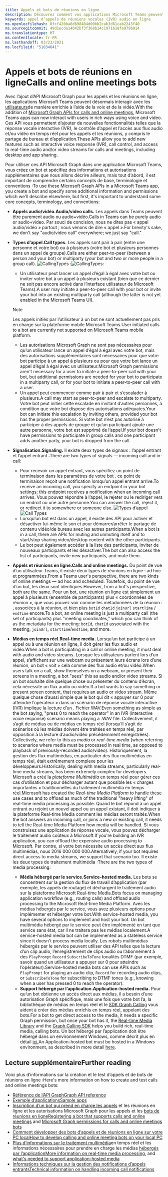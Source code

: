 ```yaml
---
title: Appels et bots de réunions en ligne
description: Découvrez comment vos applications Microsoft Teams peuvent interagir avec les utilisateurs à l’aide de la voix et de la vidéo à l’aide des API Microsoft Graph pour les appels et les réunions en ligne.
keywords: appel d’appels de réunions vocales (IVR) audio en ligne
ms.openlocfilehash: 0fcf420ba8d698404d00bb2cab3d61cab2245f40
ms.sourcegitcommit: 49d1ecda14042bf3f368b14c1971618fe979b914
ms.translationtype: MT
ms.contentlocale: fr-FR
ms.lasthandoff: 03/23/2021
ms.locfileid: "51034641"
---
```

# <a name="calls-and-online-meetings-bots"></a><span data-ttu-id="a9210-104">Appels et bots de réunions en ligne</span><span class="sxs-lookup"><span data-stu-id="a9210-104">Calls and online meetings bots</span></span>

<span data-ttu-id="a9210-105">Avec l’ajout d’API Microsoft Graph pour les appels et les réunions en ligne, les applications Microsoft Teams peuvent désormais interagir avec les [utilisateurs](/graph/api/resources/communications-api-overview?view=graph-rest-beta&preserve-view=true)de manière enrichie à l’aide de la voix et de la vidéo.</span><span class="sxs-lookup"><span data-stu-id="a9210-105">With the addition of [Microsoft Graph APIs for calls and online meetings](/graph/api/resources/communications-api-overview?view=graph-rest-beta&preserve-view=true), Microsoft Teams apps can now interact with users in rich ways using voice and video.</span></span> <span data-ttu-id="a9210-106">Ces API vous permettent d’ajouter de nouvelles fonctionnalités telles que la réponse vocale interactive (IVR), le contrôle d’appel et l’accès aux flux audio et/ou vidéo en temps réel pour les appels et les réunions, y compris le partage de bureau et d’application.</span><span class="sxs-lookup"><span data-stu-id="a9210-106">These APIs allow you to add new features such as interactive voice response (IVR), call control, and access to real-time audio and/or video streams for calls and meetings, including desktop and app sharing.</span></span>

<span data-ttu-id="a9210-107">Pour utiliser ces API Microsoft Graph dans une application Microsoft Teams, vous créez un bot et spécifiez des informations et autorisations supplémentaires que nous allons décrire ailleurs, mais tout d’abord, il est important de comprendre certains concepts de base, terminologie et conventions :</span><span class="sxs-lookup"><span data-stu-id="a9210-107">To use these Microsoft Graph APIs in a Microsoft Teams app, you create a bot and specify some additional information and permissions which we'll describe elsewhere, but first, it's important to understand some core concepts, terminology, and conventions:</span></span>

* <span data-ttu-id="a9210-108">**Appels audio/vidéo.**</span><span class="sxs-lookup"><span data-stu-id="a9210-108">**Audio/video calls.**</span></span> <span data-ttu-id="a9210-109">Les appels dans Teams peuvent être purement audio ou audio+vidéo.</span><span class="sxs-lookup"><span data-stu-id="a9210-109">Calls in Teams can be purely audio or audio+video.</span></span> <span data-ttu-id="a9210-110">Par souci de concision, nous ne dites pas « appel audio/vidéo » partout ; nous venons de dire « appel ».</span><span class="sxs-lookup"><span data-stu-id="a9210-110">For brevity's sake, we don't say "audio/video call" everywhere; we just say "call."</span></span>
* <span data-ttu-id="a9210-111">**Types d’appel.**</span><span class="sxs-lookup"><span data-stu-id="a9210-111">**Call types.**</span></span> <span data-ttu-id="a9210-112">Les appels sont pair à pair (entre une personne et votre bot) ou à plusieurs (votre bot et plusieurs personnes dans un appel de groupe).</span><span class="sxs-lookup"><span data-stu-id="a9210-112">Calls are either peer-to-peer (between a person and your bot) or multiparty (your bot and two or more people in a group call).</span></span>
  <span data-ttu-id="a9210-113">![CallingTypes ](~/assets/images/calls-and-meetings/call-types.png) :</span><span class="sxs-lookup"><span data-stu-id="a9210-113">![CallingTypes](~/assets/images/calls-and-meetings/call-types.png):</span></span>
  * <span data-ttu-id="a9210-114">Un utilisateur peut lancer un appel d’égal à égal avec votre bot ou inviter votre bot à un appel à plusieurs existant (bien que ce dernier ne soit pas encore activé dans l’interface utilisateur de Microsoft Teams).</span><span class="sxs-lookup"><span data-stu-id="a9210-114">A user may initiate a peer-to-peer call with your bot or invite your bot into an existing multiparty call (although the latter is not yet enabled in the Microsoft Teams UI).</span></span>
  
  > [!NOTE]
  > <span data-ttu-id="a9210-115">Les appels initiés par l’utilisateur à un bot ne sont actuellement pas pris en charge sur la plateforme mobile Microsoft Teams.</span><span class="sxs-lookup"><span data-stu-id="a9210-115">User initiated calls to a bot are currently not supported on Microsoft Teams mobile platform.</span></span> 
  
  * <span data-ttu-id="a9210-116">Les autorisations Microsoft Graph ne sont pas nécessaires pour qu’un utilisateur lance un appel d’égal à égal avec votre bot, mais des autorisations supplémentaires sont nécessaires pour que votre bot participe à un appel à plusieurs ou pour que votre bot lance un appel d’égal à égal avec un utilisateur.</span><span class="sxs-lookup"><span data-stu-id="a9210-116">Microsoft Graph permissions aren't necessary for a user to initiate a peer-to-peer call with your bot, but additional permissions are needed for your bot to participate in a multiparty call, or for your bot to initiate a peer-to-peer call with a user.</span></span>
  * <span data-ttu-id="a9210-117">Un appel peut commencer comme pair à pair et s’escalader à plusieurs.</span><span class="sxs-lookup"><span data-stu-id="a9210-117">A call may start as peer-to-peer and escalate to multiparty.</span></span> <span data-ttu-id="a9210-118">Votre bot peut initier cette escalade en invitant d’autres personnes, à condition que votre bot dispose des autorisations adéquates.</span><span class="sxs-lookup"><span data-stu-id="a9210-118">Your bot can initiate this escalation by inviting others, provided your bot has the proper permissions.</span></span> <span data-ttu-id="a9210-119">Si votre bot n’est pas autorisé à participer à des appels de groupe et qu’un participant ajoute une autre personne, votre bot est supprimé de l’appel.</span><span class="sxs-lookup"><span data-stu-id="a9210-119">If your bot doesn't have permissions to participate in group calls and one participant adds another party, your bot is dropped from the call.</span></span>
* <span data-ttu-id="a9210-120">**Signalisation.**</span><span class="sxs-lookup"><span data-stu-id="a9210-120">**Signaling.**</span></span> <span data-ttu-id="a9210-121">Il existe deux types de signaux : l’appel entrant et l’appel entrant :</span><span class="sxs-lookup"><span data-stu-id="a9210-121">There are two types of signals — incoming call and in-call:</span></span>
  * <span data-ttu-id="a9210-122">Pour recevoir un appel entrant, vous spécifiez un point de terminaison dans les paramètres de votre bot . ce point de terminaison reçoit une notification lorsqu’un appel entrant arrive.</span><span class="sxs-lookup"><span data-stu-id="a9210-122">To receive an incoming call, you specify an endpoint in your bot settings; this endpoint receives a notification when an incoming call arrives.</span></span> <span data-ttu-id="a9210-123">Vous pouvez répondre à l’appel, le rejeter ou le rediriger vers un endroit ou une autre personne.</span><span class="sxs-lookup"><span data-stu-id="a9210-123">You can answer the call, reject it, or redirect it to somewhere or someone else.</span></span>
  <span data-ttu-id="a9210-124">![Types d’appel](~/assets/images/calls-and-meetings/call-handling.png)</span><span class="sxs-lookup"><span data-stu-id="a9210-124">![Call Types](~/assets/images/calls-and-meetings/call-handling.png)</span></span>
  * <span data-ttu-id="a9210-125">Lorsqu’un bot est dans un appel, il existe des API pour activer et désactiver lui-même le son et pour démarrer/arrêter le partage de contenu vidéo/de bureau avec les autres participants.</span><span class="sxs-lookup"><span data-stu-id="a9210-125">When a bot is in a call, there are APIs for muting and unmuting itself and to start/stop sharing video/desktop content with the other participants.</span></span>
  * <span data-ttu-id="a9210-126">Le bot peut également accéder à la liste des participants, inviter de nouveaux participants et les désactiver.</span><span class="sxs-lookup"><span data-stu-id="a9210-126">The bot can also access the list of participants, invite new participants, and mute them.</span></span>
* <span data-ttu-id="a9210-127">**Appels et réunions en ligne.**</span><span class="sxs-lookup"><span data-stu-id="a9210-127">**Calls and online meetings.**</span></span> <span data-ttu-id="a9210-128">Du point de vue d’un utilisateur Teams, il existe deux types de réunions en ligne : ad hoc et programmées.</span><span class="sxs-lookup"><span data-stu-id="a9210-128">From a Teams user's perspective, there are two kinds of online meetings — ad hoc and scheduled.</span></span> <span data-ttu-id="a9210-129">Toutefois, du point de vue d’un bot, les deux sont identiques.</span><span class="sxs-lookup"><span data-stu-id="a9210-129">However, from a bot's perspective, both are the same.</span></span> <span data-ttu-id="a9210-130">Pour un bot, une réunion en ligne est simplement un appel à plusieurs (ensemble de participants) plus « coordonnées de réunion », que vous pouvez voir comme les métadonnées de la réunion : , associées à la réunion, et bien plus `botId` `chatId` `joinUrl` `startTime` / `endTime` encore.</span><span class="sxs-lookup"><span data-stu-id="a9210-130">To a bot, an online meeting is just a multiparty call (the set of participants) plus "meeting coordinates," which you can think of as the metadata for the meeting: `botId`, `chatId` associated with the meeting, `joinUrl`, `startTime`/`endTime`, and more.</span></span>
* <span data-ttu-id="a9210-131">**Médias en temps réel.**</span><span class="sxs-lookup"><span data-stu-id="a9210-131">**Real-time media.**</span></span> <span data-ttu-id="a9210-132">Lorsqu’un bot participe à un appel ou à une réunion en ligne, il doit gérer les flux audio et vidéo.</span><span class="sxs-lookup"><span data-stu-id="a9210-132">When a bot is participating in a call or online meeting, it must deal with audio and video streams.</span></span> <span data-ttu-id="a9210-133">Lorsque les utilisateurs parlent lors d’un appel, s’affichent sur une webcam ou présentent leurs écrans lors d’une réunion, un bot « voit » cela comme des flux audio et/ou vidéo.</span><span class="sxs-lookup"><span data-stu-id="a9210-133">When users talk on a call, show themselves on a webcam, or present their screens in a meeting, a bot "sees" this as audio and/or video streams.</span></span> <span data-ttu-id="a9210-134">Si un bot souhaite dire quelque chose ou présenter du contenu d’écran, cela nécessite un flux audio ou vidéo.</span><span class="sxs-lookup"><span data-stu-id="a9210-134">If a bot wants to say something or present screen content, that requires an audio or video stream.</span></span> <span data-ttu-id="a9210-135">Même quelque chose d’aussi simple que le bot qui dit « appuyer sur 0 pour atteindre l’opérateur » dans un scénario de réponse vocale interactive (IVR) implique la lecture d’un . Fichier WAV.</span><span class="sxs-lookup"><span data-stu-id="a9210-135">Even something as simple as the bot saying, "press 0 to reach the operator" in an IVR (interactive voice response) scenario means playing a .WAV file.</span></span> <span data-ttu-id="a9210-136">Collectivement, il s’agit de médias ou de médias en temps réel (lorsqu’il s’agit de scénarios où les médias doivent être traitées en temps réel, par opposition à la lecture d’audio/vidéo précédemment enregistrées).  </span><span class="sxs-lookup"><span data-stu-id="a9210-136">Collectively, we refer to this as _media_ or _real-time media_ (when referring to scenarios where media must be processed in real time, as opposed to playback of previously-recorded audio/video).</span></span> <span data-ttu-id="a9210-137">Historiquement, la gestion des flux multimédias, en particulier des flux multimédias en temps réel, était extrêmement complexe pour les développeurs.</span><span class="sxs-lookup"><span data-stu-id="a9210-137">Historically, dealing with media streams, particularly real-time media streams, has been extremely complex for developers.</span></span> <span data-ttu-id="a9210-138">Microsoft a créé la _plateforme Multimédia_ en temps réel pour gérer ces cas d’utilisation et pour décharger autant que possible les « charges importantes » traditionnelles du traitement multimédia en temps réel.</span><span class="sxs-lookup"><span data-stu-id="a9210-138">Microsoft has created the _Real-time Media Platform_ to handle these use cases and to offload as much of the traditional "heavy lifting" of real-time media processing as possible.</span></span>  <span data-ttu-id="a9210-139">Quand le bot répond à un appel entrant ou rejoint un nouvel appel ou un appel existant, il doit indiquer à la plateforme Real-time Media comment les médias seront traités.</span><span class="sxs-lookup"><span data-stu-id="a9210-139">When the bot answers an incoming call, or joins a new or existing call, it needs to tell the Real-time Media Platform how media will be handled.</span></span> <span data-ttu-id="a9210-140">Si vous construisez une application de réponse vocale, vous pouvez décharger le traitement audio coûteux à Microsoft.</span><span class="sxs-lookup"><span data-stu-id="a9210-140">If you're building an IVR application, you can offload the expensive audio processing to Microsoft.</span></span> <span data-ttu-id="a9210-141">Par contre, si votre bot nécessite un accès direct aux flux multimédias, nous 2016 000 000 000.</span><span class="sxs-lookup"><span data-stu-id="a9210-141">Alternatively, if your bot requires direct access to media streams, we support that scenario too.</span></span> <span data-ttu-id="a9210-142">Il existe les deux types de traitement multimédia :</span><span class="sxs-lookup"><span data-stu-id="a9210-142">There are the two types of media processing:</span></span>
  * <span data-ttu-id="a9210-143">**Média hébergé par le service.**</span><span class="sxs-lookup"><span data-stu-id="a9210-143">**Service-hosted media.**</span></span> <span data-ttu-id="a9210-144">Les bots se concentrent sur la gestion du flux de travail d’application (par exemple, les appels de routage) et déchargent le traitement audio sur la plateforme Microsoft Real-time Media.</span><span class="sxs-lookup"><span data-stu-id="a9210-144">Bots focus on managing application workflow (e.g., routing calls) and offload audio processing to the Microsoft Real-time Media Platform.</span></span> <span data-ttu-id="a9210-145">Avec les médias hébergés par le service, vous avez plusieurs options pour implémenter et héberger votre bot.</span><span class="sxs-lookup"><span data-stu-id="a9210-145">With service-hosted media, you have several options to implement and host your bot.</span></span> <span data-ttu-id="a9210-146">Un bot multimédia hébergé par le service peut être implémenté en tant que service sans état, car il ne traitera pas les médias localement.</span><span class="sxs-lookup"><span data-stu-id="a9210-146">A service-hosted media bot can be implemented as a stateless service since it doesn't process media locally.</span></span> <span data-ttu-id="a9210-147">Les robots multimédias hébergés par le service peuvent utiliser des API telles que la lecture d’un clip audio, l’enregistrement de clips audio ou l’abonnement à des `PlayPrompt` `Record` `SubscribeToTone` tonalités DTMF (par exemple, savoir quand un utilisateur a appuyer sur 0 pour atteindre l’opérateur).</span><span class="sxs-lookup"><span data-stu-id="a9210-147">Service-hosted media bots can use APIs such as `PlayPrompt` for playing an audio clip, `Record` for recording audio clips, or `SubscribeToTone` for subscribing to DTMF tones (e.g., knowing when a user has pressed 0 to reach the operator).</span></span>
  * <span data-ttu-id="a9210-148">**Support hébergé par l’application.**</span><span class="sxs-lookup"><span data-stu-id="a9210-148">**Application-hosted media.**</span></span> <span data-ttu-id="a9210-149">Pour qu’un bot obtienne un accès direct aux médias, il a besoin [](https://www.nuget.org/packages/Microsoft.Graph.Communications.Calls.Media/) d’une autorisation Graph spécifique, mais une fois que votre bot l’a, la bibliothèque de médias en temps réel et le [SDK Graph Calling](https://microsoftgraph.github.io/microsoft-graph-comms-samples/docs/articles/index.html#graph-calling-sdk-and-stateful-client-builder) vous aident à créer des médias enrichis en temps réel, appelant des bots.</span><span class="sxs-lookup"><span data-stu-id="a9210-149">For a bot to get direct access to the media, it needs a specific Graph permission, but once your bot has it, the [Real-time Media Library](https://www.nuget.org/packages/Microsoft.Graph.Communications.Calls.Media/) and the [Graph Calling SDK](https://microsoftgraph.github.io/microsoft-graph-comms-samples/docs/articles/index.html#graph-calling-sdk-and-stateful-client-builder) helps you build rich, real-time media, calling bots.</span></span> <span data-ttu-id="a9210-150">Un bot hébergé par l’application doit être hébergé dans un environnement Windows, comme décrit plus en détail [ici.](./requirements-considerations-application-hosted-media-bots.md)</span><span class="sxs-lookup"><span data-stu-id="a9210-150">An Application-hosted bot must be hosted in a Windows environment, as described in more detail [here](./requirements-considerations-application-hosted-media-bots.md).</span></span>

## <a name="further-reading"></a><span data-ttu-id="a9210-151">Lecture supplémentaire</span><span class="sxs-lookup"><span data-stu-id="a9210-151">Further reading</span></span>

<span data-ttu-id="a9210-152">Voici plus d’informations sur la création et le test d’appels et de bots de réunions en ligne :</span><span class="sxs-lookup"><span data-stu-id="a9210-152">Here's more information on how to create and test calls and online meetings bots:</span></span>

* [<span data-ttu-id="a9210-153">Référence de l’API Graph</span><span class="sxs-lookup"><span data-stu-id="a9210-153">Graph API reference</span></span>](/graph/api/resources/communications-api-overview?view=graph-rest-beta&preserve-view=true)
* [<span data-ttu-id="a9210-154">Exemple d’applications</span><span class="sxs-lookup"><span data-stu-id="a9210-154">Sample apps</span></span>](https://github.com/microsoftgraph/microsoft-graph-comms-samples)
* <span data-ttu-id="a9210-155">[Inscription d’un bot qui prend en charge les appels](./registering-calling-bot.md) et les réunions en ligne et les autorisations Microsoft Graph pour les appels et les [bots de réunions en ligne](./registering-calling-bot.md#add-microsoft-graph-permissions)</span><span class="sxs-lookup"><span data-stu-id="a9210-155">[Registering a bot that supports calls and online meetings](./registering-calling-bot.md) and [Microsoft Graph permissions for calls and online meetings bots](./registering-calling-bot.md#add-microsoft-graph-permissions)</span></span>
* [<span data-ttu-id="a9210-156">Comment développer des bots d’appels et de réunions en ligne sur votre PC local</span><span class="sxs-lookup"><span data-stu-id="a9210-156">How to develop calling and online meeting bots on your local PC</span></span>](./debugging-local-testing-calling-meeting-bots.md)
* <span data-ttu-id="a9210-157">[Plus d’informations sur le traitement multimédia](./real-time-media-concepts.md)en temps réel et les informations nécessaires pour prendre en charge les médias [hébergés par l’application](./requirements-considerations-application-hosted-media-bots.md)</span><span class="sxs-lookup"><span data-stu-id="a9210-157">[More information on real-time media processing](./real-time-media-concepts.md), and [what's needed to support application-hosted media](./requirements-considerations-application-hosted-media-bots.md)</span></span>
* [<span data-ttu-id="a9210-158">Informations techniques sur la gestion des notifications d’appels entrants</span><span class="sxs-lookup"><span data-stu-id="a9210-158">Technical information on handling incoming call notifications</span></span>](./call-notifications.md)
